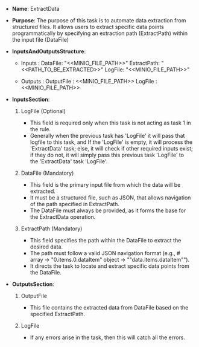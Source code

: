 - **Name**: ExtractData

- **Purpose**: The purpose of this task is to automate data extraction from structured files. It allows users to extract specific data points programmatically by specifying an extraction path (ExtractPath) within the input file (DataFile)

- **InputsAndOutputsStructure**:
    - Inputs :
      DataFile: "<<MINIO_FILE_PATH>>"
      ExtractPath: "<<PATH_TO_BE_EXTRACTED>>"
      LogFile: "<<MINIO_FILE_PATH>>"

    - Outputs :
      OutputFile : <<MINIO_FILE_PATH>>
      LogFile : <<MINIO_FILE_PATH>>

- **InputsSection**:

    1. LogFile (Optional)
        - This field is required only when this task is not acting as task 1 in the rule.
        - Generally when the previous task has 'LogFile' it will pass that logfile to this task, and If the 'LogFile' is empty, it will process the 'ExtractData' task; else, it will check if other required inputs exist; if they do not, it will simply pass this previous task 'LogFile' to the 'ExtractData' task 'LogFile'.

    2. DataFile (Mandatory)
        - This field is the primary input file from which the data will be extracted.
        - It must be a structured file, such as JSON, that allows navigation of the path specified in ExtractPath.
        - The DataFile must always be provided, as it forms the base for the ExtractData operation.

    3. ExtractPath (Mandatory)
        - This field specifies the path within the DataFile to extract the desired data.
        - The path must follow a valid JSON navigation format (e.g., # array -> "0.items.0.dataItem" object -> ""data.items.dataItem"").
        - It directs the task to locate and extract specific data points from the DataFile.

- **OutputsSection**:

    1. OutputFile

        - This file contains the extracted data from DataFile based on the specified ExtractPath.

    2. LogFile

        - If any errors arise in the task, then this will catch all the errors.
